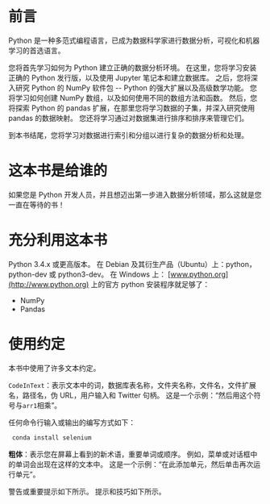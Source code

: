 # 前言

Python 是一种多范式编程语言，已成为数据科学家进行数据分析，可视化和机器学习的首选语言。

您将首先学习如何为 Python 建立正确的数据分析环境。 在这里，您将学习安装正确的 Python 发行版，以及使用 Jupyter 笔记本和建立数据库。 之后，您将深入研究 Python 的 NumPy 软件包 -- Python 的强大扩展以及高级数学功能。 您将学习如何创建 NumPy 数组，以及如何使用不同的数组方法和函数。 然后，您将探索 Python 的 pandas 扩展，在那里您将学习数据的子集，并深入研究使用 pandas 的数据映射。 您还将学习通过对数据集进行排序和排序来管理它们。

到本书结尾，您将学习对数据进行索引和分组以进行复杂的数据分析和处理。

# 这本书是给谁的

如果您是 Python 开发人员，并且想迈出第一步进入数据分析领域，那么这就是您一直在等待的书！

# 充分利用这本书

Python 3.4.x 或更高版本。 在 Debian 及其衍生产品（Ubuntu）上：python，python-dev 或 python3-dev。 在 Windows 上： [www.python.org](http://www.python.org) 上的官方 python 安装程序就足够了：

*   NumPy
*   Pandas


# 使用约定

本书中使用了许多文本约定。

`CodeInText`：表示文本中的词，数据库表名称，文件夹名称，文件名，文件扩展名，路径名，伪 URL，用户输入和 Twitter 句柄。 这是一个示例：“然后用这个符号与`arr1`相乘”。

任何命令行输入或输出的编写方式如下：

```py
 conda install selenium 
```

**粗体**：表示您在屏幕上看到的新术语，重要单词或顺序。 例如，菜单或对话框中的单词会出现在这样的文本中。 这是一个示例：“在此添加单元，然后单击再次运行单元”。 

警告或重要提示如下所示。 提示和技巧如下所示。